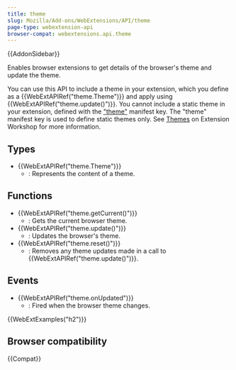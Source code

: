 ```yaml
---
title: theme
slug: Mozilla/Add-ons/WebExtensions/API/theme
page-type: webextension-api
browser-compat: webextensions.api.theme
---
```


{{AddonSidebar}}

Enables browser extensions to get details of the browser's theme and update the theme.

You can use this API to include a theme in your extension, which you define as a {{WebExtAPIRef("theme.Theme")}} and apply using {{WebExtAPIRef("theme.update()")}}. You cannot include a static theme in your extension, defined with the ["theme"](/en-US/docs/Mozilla/Add-ons/WebExtensions/manifest.json/theme) manifest key. The "theme" manifest key is used to define static themes only. See [Themes](https://extensionworkshop.com/documentation/themes/) on Extension Workshop for more information.

## Types

- {{WebExtAPIRef("theme.Theme")}}
  - : Represents the content of a theme.

## Functions

- {{WebExtAPIRef("theme.getCurrent()")}}
  - : Gets the current browser theme.
- {{WebExtAPIRef("theme.update()")}}
  - : Updates the browser's theme.
- {{WebExtAPIRef("theme.reset()")}}
  - : Removes any theme updates made in a call to {{WebExtAPIRef("theme.update()")}}.

## Events

- {{WebExtAPIRef("theme.onUpdated")}}
  - : Fired when the browser theme changes.

{{WebExtExamples("h2")}}

## Browser compatibility

{{Compat}}
